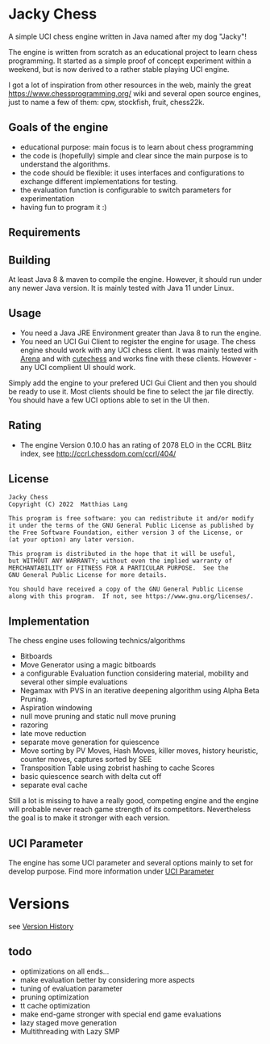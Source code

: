 # Jacky Chess

A simple UCI chess engine written in Java named after my dog "Jacky"!
                                                  
The engine is written from scratch as an educational project to learn chess programming.
It started as a simple proof of concept experiment within a weekend, but is now derived to a rather stable playing UCI engine.

I got a lot of inspiration from other resources in the web, mainly the great https://www.chessprogramming.org/ wiki
and several open source engines, just to name a few of them: cpw, stockfish, fruit, chess22k.


## Goals of the engine

- educational purpose: main focus is to learn about chess programming
- the code is (hopefully) simple and clear since the main purpose is to understand the algorithms.
- the code should be flexible: it uses interfaces and configurations to exchange different implementations for testing.
- the evaluation function is configurable to switch parameters for experimentation
- having fun to program it :)

## Requirements
                                   
## Building

At least Java 8 & maven to compile the engine.
However, it should run under any newer Java version. It is mainly tested with Java 11 under Linux.         
           
## Usage


 - You need a Java JRE Environment greater than Java 8 to run the engine.
 - You need an UCI Gui Client to register the engine for usage. The chess engine should work with any UCI chess client.
It was mainly tested with [Arena](http://www.playwitharena.de/) and with [cutechess](https://github.com/cutechess/cutechess)
and works fine with these clients. However - any UCI complient UI should work.

Simply add the engine to your prefered UCI Gui Client and then you should be ready to use it. Most clients should be fine
to select the jar file directly.
You should have a few UCI options able to set in the UI then.

## Rating

 - The engine Version 0.10.0 has an rating of 2078 ELO in the CCRL Blitz index, see http://ccrl.chessdom.com/ccrl/404/


## License

    Jacky Chess 
    Copyright (C) 2022  Matthias Lang

    This program is free software: you can redistribute it and/or modify
    it under the terms of the GNU General Public License as published by
    the Free Software Foundation, either version 3 of the License, or
    (at your option) any later version.

    This program is distributed in the hope that it will be useful,
    but WITHOUT ANY WARRANTY; without even the implied warranty of
    MERCHANTABILITY or FITNESS FOR A PARTICULAR PURPOSE.  See the
    GNU General Public License for more details.

    You should have received a copy of the GNU General Public License
    along with this program.  If not, see https://www.gnu.org/licenses/.

## Implementation

The chess engine uses following technics/algorithms 

- Bitboards
- Move Generator using a magic bitboards  
- a configurable Evaluation function considering material, mobility and several other simple evaluations
- Negamax with PVS in an iterative deepening algorithm using Alpha Beta Pruning.
- Aspiration windowing
- null move pruning and static null move pruning
- razoring
- late move reduction
- separate move generation for quiescence
- Move sorting by PV Moves, Hash Moves, killer moves, history heuristic, counter moves, captures sorted by SEE
- Transposition Table using zobrist hashing to cache Scores
- basic quiescence search with delta cut off
- separate eval cache



Still a lot is missing to have a really good, competing engine and the engine
will probable never reach game strength of its competitors.
Nevertheless the goal is to make it stronger with each version.

## UCI Parameter

The engine has some UCI parameter and several options mainly to set for develop purpose. Find more information under [UCI Parameter](docs/uciparameter.md)


# Versions

see [Version History](docs/versionhistory.md)                     


## todo 
           
- optimizations on all ends...
- make evaluation better by considering more aspects
- tuning of evaluation parameter
- pruning optimization
- tt cache optimization
- make end-game stronger with special end game evaluations
- lazy staged move generation
- Multithreading with Lazy SMP

